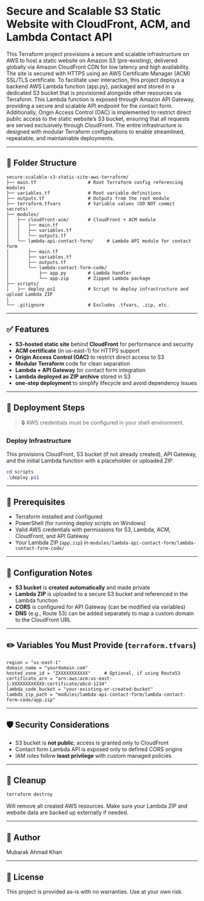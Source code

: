# Secure and Scalable S3 Static Website with CloudFront, ACM, and Lambda Contact API

This Terraform project provisions a secure and scalable infrastructure on AWS to host a static website on Amazon S3 (pre-existing), delivered globally via Amazon CloudFront CDN for low latency and high availability. The site is secured with HTTPS using an AWS Certificate Manager (ACM) SSL/TLS certificate. To facilitate user interaction, this project deploys a backend AWS Lambda function (app.py), packaged and stored in a dedicated S3 bucket that is provisioned alongside other resources via Terraform. This Lambda function is exposed through Amazon API Gateway, providing a secure and scalable API endpoint for the contact form. Additionally, Origin Access Control (OAC) is implemented to restrict direct public access to the static website’s S3 bucket, ensuring that all requests are served exclusively through CloudFront. The entire infrastructure is designed with modular Terraform configurations to enable streamlined, repeatable, and maintainable deployments.
  
---

## 📁 Folder Structure

```plaintext
secure-scalable-s3-static-site-aws-terraform/
├── main.tf                   # Root Terraform config referencing modules
├── variables.tf              # Root variable definitions
├── outputs.tf                # Outputs from the root module
├── terraform.tfvars          # Variable values (DO NOT commit secrets)
├── modules/
│   ├── cloudfront-acm/       # CloudFront + ACM module
│   │   ├── main.tf
│   │   ├── variables.tf
│   │   └── outputs.tf
│   └── lambda-api-contact-form/     # Lambda API module for contact form
│       ├── main.tf
│       ├── variables.tf
│       ├── outputs.tf
│       └── lambda-contact-form-code/
│           ├── app.py        # Lambda handler
│           └── app.zip       # Zipped Lambda package
├── scripts/
│   ├── deploy.ps1            # Script to deploy infrastructure and upload Lambda ZIP 
│
└── .gitignore                # Excludes .tfvars, .zip, etc.
```

---

## ✅ Features

* **S3-hosted static site** behind **CloudFront** for performance and security
* **ACM certificate** (in us-east-1) for HTTPS support
* **Origin Access Control (OAC)** to restrict direct access to S3
* **Modular Terraform** code for clean separation
* **Lambda + API Gateway** for contact form integration
* **Lambda deployed as ZIP archive** stored in S3
* **one-step deployment** to simplify lifecycle and avoid dependency issues

---

## 🚀 Deployment Steps

> 🔒 AWS credentials must be configured in your shell environment.

### Deploy Infrastructure

This provisions CloudFront, S3 bucket (if not already created), API Gateway, and the initial Lambda function with a placeholder or uploaded ZIP.

```powershell
cd scripts
.\deploy.ps1
```
---

## 🧠 Prerequisites

* Terraform installed and configured
* PowerShell (for running deploy scripts on Windows)
* Valid AWS credentials with permissions for S3, Lambda, ACM, CloudFront, and API Gateway
* Your Lambda ZIP (`app.zip`) in `modules/lambda-api-contact-form/lambda-contact-form-code/`

---

## 📝 Configuration Notes

* **S3 bucket** is **created automatically** and made private
* **Lambda ZIP** is uploaded to a secure S3 bucket and referenced in the Lambda function
* **CORS** is configured for API Gateway (can be modified via variables)
* **DNS** (e.g., Route 53) can be added separately to map a custom domain to the CloudFront URL

---

## ✏️ Variables You Must Provide (`terraform.tfvars`)

```hcl
region = "us-east-1"
domain_name = "yourdomain.com"
hosted_zone_id = "ZXXXXXXXXXXX"     # Optional, if using Route53
certificate_arn = "arn:aws:acm:us-east-1:XXXXXXXXXXXX:certificate/abcd-1234"
lambda_code_bucket = "your-existing-or-created-bucket"
lambda_zip_path = "modules/lambda-api-contact-form/lambda-contact-form-code/app.zip"
```

---

## 🛡️ Security Considerations

* S3 bucket is **not public**; access is granted only to CloudFront
* Contact form Lambda API is exposed only to defined CORS origins
* IAM roles follow **least privilege** with custom managed policies

---

## 🧼 Cleanup

```bash
terraform destroy
```

Will remove all created AWS resources. Make sure your Lambda ZIP and website data are backed up externally if needed.

---

## 👤 Author

Mubarak Ahmad Khan

---

## 📜 License

This project is provided as-is with no warranties. Use at your own risk.
